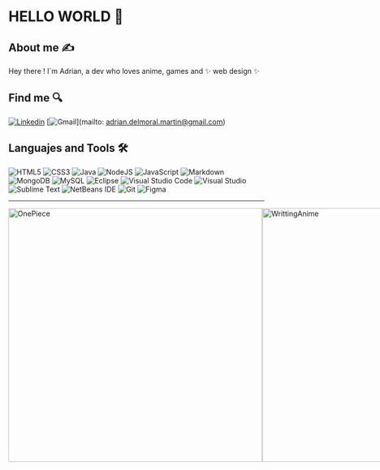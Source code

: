 # HELLO WORLD 💫

## About me ✍️

Hey there ! I´m Adrian, a dev who loves anime, games and ✨ web design ✨

## Find me 🔍

[![Linkedin](https://img.shields.io/badge/linkedin-%230077B5.svg?style=for-the-badge&logo=linkedin&logoColor=white)]([https://www.linkedin.com/in/antonio-cort%C3%A9s-jim%C3%A9nez/](https://www.linkedin.com/in/adri%C3%A1n-del-moral/))
[![Gmail](https://img.shields.io/badge/Gmail-D14836?style=for-the-badge&logo=gmail&logoColor=white)](mailto: adrian.delmoral.martin@gmail.com)

## Languajes and Tools 🛠️
![HTML5](https://img.shields.io/badge/html5-%23E34F26.svg?style=for-the-badge&logo=html5&logoColor=white)
![CSS3](https://img.shields.io/badge/css3-%231572B6.svg?style=for-the-badge&logo=css3&logoColor=white)
![Java](https://img.shields.io/badge/java-%23ED8B00.svg?style=for-the-badge&logo=java&logoColor=white)
![NodeJS](https://img.shields.io/badge/node.js-6DA55F?style=for-the-badge&logo=node.js&logoColor=white)
![JavaScript](https://img.shields.io/badge/javascript-%23323330.svg?style=for-the-badge&logo=javascript&logoColor=%23F7DF1E)
![Markdown](https://img.shields.io/badge/markdown-%23000000.svg?style=for-the-badge&logo=markdown&logoColor=white)
![MongoDB](https://img.shields.io/badge/MongoDB-%234ea94b.svg?style=for-the-badge&logo=mongodb&logoColor=white)
![MySQL](https://img.shields.io/badge/mysql-%2300f.svg?style=for-the-badge&logo=mysql&logoColor=white)
![Eclipse](https://img.shields.io/badge/Eclipse-FE7A16.svg?style=for-the-badge&logo=Eclipse&logoColor=white)
![Visual Studio Code](https://img.shields.io/badge/Visual%20Studio%20Code-0078d7.svg?style=for-the-badge&logo=visual-studio-code&logoColor=white)
![Visual Studio](https://img.shields.io/badge/Visual%20Studio-5C2D91.svg?style=for-the-badge&logo=visual-studio&logoColor=white)
![Sublime Text](https://img.shields.io/badge/sublime_text-%23575757.svg?style=for-the-badge&logo=sublime-text&logoColor=important)
![NetBeans IDE](https://img.shields.io/badge/NetBeansIDE-1B6AC6.svg?style=for-the-badge&logo=apache-netbeans-ide&logoColor=white)
![Git](https://img.shields.io/badge/git-%23F05033.svg?style=for-the-badge&logo=git&logoColor=white)
![Figma](https://img.shields.io/badge/figma-%23F24E1E.svg?style=for-the-badge&logo=figma&logoColor=white)

***

<div style = "display: flex; 
  flex-direction: row;">
 
<img style = "align:left;" src="https://media.tenor.com/BWk4_NBCmtgAAAAC/one-piece.gif" alt="OnePiece" width="500px">
<img src="https://i.pinimg.com/originals/22/22/bf/2222bf4e61a9c909705972dc2e1ad26a.gif" alt="WrittingAnime" width="500px">
</div>
